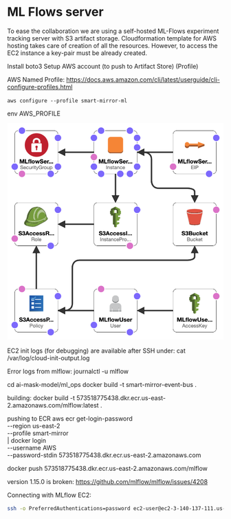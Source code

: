 # ML Flows server

To ease the collaboration we are using a self-hosted ML-Flows experiment tracking server with S3 artifact storage.
Cloudformation template for AWS hosting takes care of creation of all the resources.
However, to access the EC2 instance a key-pair must be already created.


Install boto3
Setup AWS account (to push to Artifact Store)
(Profile)

AWS Named Profile:
https://docs.aws.amazon.com/cli/latest/userguide/cli-configure-profiles.html

`aws configure --profile smart-mirror-ml`



env AWS_PROFILE


![AWS infrastructure](cf-template.png)

EC2 init logs (for debugging) are available after SSH under:
cat /var/log/cloud-init-output.log

Error logs from mlflow:
journalctl -u mlflow


cd ai-mask-model/ml_ops
docker build -t smart-mirror-event-bus .



building:
docker build -t 573518775438.dkr.ecr.us-east-2.amazonaws.com/mlflow:latest .

pushing to ECR
aws ecr get-login-password \
              --region us-east-2 \
              --profile smart-mirror \
            | docker login \
              --username AWS \
              --password-stdin 573518775438.dkr.ecr.us-east-2.amazonaws.com

docker push 573518775438.dkr.ecr.us-east-2.amazonaws.com/mlflow

version 1.15.0 is broken:
https://github.com/mlflow/mlflow/issues/4208



Connecting with MLflow EC2:
```sh
ssh -o PreferredAuthentications=password ec2-user@ec2-3-140-137-111.us-east-2.compute.amazonaws.com
```

